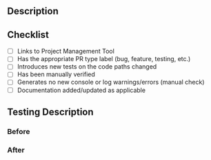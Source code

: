 <!-- This is a guideline -->

## Description
<!-- Please provide a brief description of the changes being made -->

## Checklist
<!-- Please place an "x" between brackets to mark each relevant box -->

<!-- This Pull Request ... -->
- [ ] Links to Project Management Tool
- [ ] Has the appropriate PR type label (bug, feature, testing, etc.)
- [ ] Introduces new tests on the code paths changed
- [ ] Has been manually verified
- [ ] Generates no new console or log warnings/errors (manual check)
- [ ] Documentation added/updated as applicable

## Testing Description
<!-- Please provide a brief description of the type of testing done as applicable -->

<!-- If relevant, please include before and after screenshots or videos of any UI/UX, data-contract, testing or other changes -->
### Before

### After
